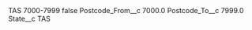 <?xml version="1.0" encoding="UTF-8"?>
<CustomMetadata xmlns="http://soap.sforce.com/2006/04/metadata" xmlns:xsi="http://www.w3.org/2001/XMLSchema-instance" xmlns:xsd="http://www.w3.org/2001/XMLSchema">
    <label>TAS 7000-7999</label>
    <protected>false</protected>
    <values>
        <field>Postcode_From__c</field>
        <value xsi:type="xsd:double">7000.0</value>
    </values>
    <values>
        <field>Postcode_To__c</field>
        <value xsi:type="xsd:double">7999.0</value>
    </values>
    <values>
        <field>State__c</field>
        <value xsi:type="xsd:string">TAS</value>
    </values>
</CustomMetadata>
